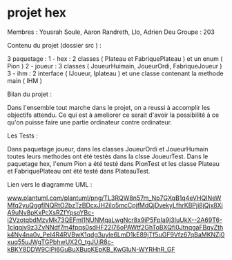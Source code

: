 # projet hex
Membres :
Yousrah Soule, Aaron Randreth, Llo, Adrien Deu
Groupe : 203

Contenu du projet (dossier src ) :

3 paquetage :
1 - hex : 2 classes ( Plateau et FabriquePlateau )  et un enum ( Pion )
2 - joueur : 3 classes ( JoueurHuimain, JoueurOrdi, FabriqueJoueur )
3 - ihm : 2 interface ( IJoueur, Iplateau ) et une classe contenant la methode main ( IHM )

Bilan du projet :

Dans l'ensemble tout marche dans le projet, on a reussi à accomplir les objectifs attendu. 
Ce qui est à ameliorer ce serait d'avoir la possibilité à ce qu'on puisse faire une partie ordinateur contre ordinateur.

Les Tests :

Dans paquetage joueur, dans les classes JoueurOrdi et JoueurHumain toutes leurs methodes ont été testés dans la clsse JoueurTest.
Dans le paquetage hex, l'enum Pion a été testé dans PionTest et les classe Plateau et FabriquePlateau ont été testé dans PlateauTest.



Lien vers le diagramme UML :

www.plantuml.com/plantuml/png/TL3RQW8n57m_Np7GXqB1q4eVHQINeWMfq2yuQggfINQRtO2bzTzBDcxJH2iIo5mcCpjfMdQjDvekyLfhrKBPji8jQjx8XiA9uNv8pKxPcXsRZfYpsoYBc-i2VzotqbdMzvMk73QEFml1NUNMqaLwgNcr8x9iP5FpIa9j3IuUkX--2A69T6-1cIqqjv9z3ZvNNdf7m4fpqs0sdHF22I76oPAWtf2GhToBXQfi0JtnqgaFBqyZthk4Ny4na0v_PeI4R4RVBwK1qdg3uyle6LmD1kE89jTf5uGF9Vfz67qBaMKNZj0xuq55uJWgTGPbhwUX2O_tgJUiR8c-kBKY8DDW9CIPi6GuBuXBupKEpKB_KwGIuN-WYRHhR_GF


